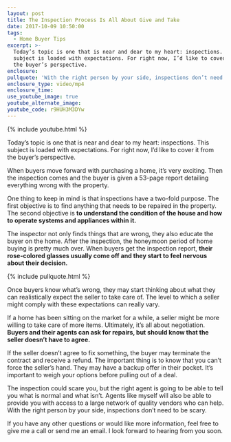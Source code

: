 ```yaml
---
layout: post
title: The Inspection Process Is All About Give and Take
date: 2017-10-09 10:50:00
tags:
  - Home Buyer Tips
excerpt: >-
  Today’s topic is one that is near and dear to my heart: inspections. This
  subject is loaded with expectations. For right now, I’d like to cover it from
  the buyer’s perspective.
enclosure:
pullquote: 'With the right person by your side, inspections don’t need to be scary.'
enclosure_type: video/mp4
enclosure_time:
use_youtube_image: true
youtube_alternate_image:
youtube_code: r9HUH3M3DYw
---
```



{% include youtube.html %}

Today’s topic is one that is near and dear to my heart: inspections. This subject is loaded with expectations. For right now, I’d like to cover it from the buyer’s perspective.

When buyers move forward with purchasing a home, it’s very exciting. Then the inspection comes and the buyer is given a 53-page report detailing everything wrong with the property.

One thing to keep in mind is that inspections have a two-fold purpose. The first objective is to find anything that needs to be repaired in the property. The second objective is **to understand the condition of the house and how to operate systems and appliances within it.**

The inspector not only finds things that are wrong, they also educate the buyer on the home. After the inspection, the honeymoon period of home buying is pretty much over. When buyers get the inspection report, **their rose-colored glasses usually come off and they start to feel nervous about their decision.**

{% include pullquote.html %}

Once buyers know what’s wrong, they may start thinking about what they can realistically expect the seller to take care of. The level to which a seller might comply with these expectations can really vary.

If a home has been sitting on the market for a while, a seller might be more willing to take care of more items. Ultimately, it’s all about negotiation. **Buyers and their agents can ask for repairs, but should know that the seller doesn’t have to agree.**

If the seller doesn’t agree to fix something, the buyer may terminate the contract and receive a refund. The important thing is to know that you can’t force the seller’s hand. They may have a backup offer in their pocket. It’s important to weigh your options before pulling out of a deal.

The inspection could scare you, but the right agent is going to be able to tell you what is normal and what isn’t. Agents like myself will also be able to provide you with access to a large network of quality vendors who can help. With the right person by your side, inspections don’t need to be scary.

If you have any other questions or would like more information, feel free to give me a call or send me an email. I look forward to hearing from you soon.